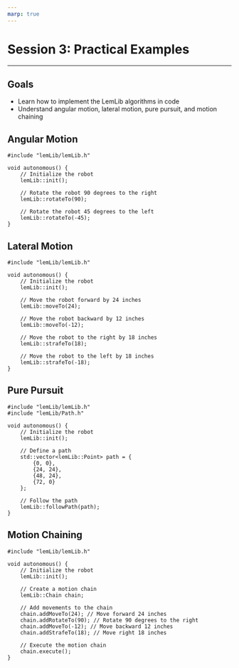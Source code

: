 ```yaml
---
marp: true
---
```


# **Session 3: Practical Examples**

---

## Goals

* Learn how to implement the LemLib algorithms in code
* Understand angular motion, lateral motion, pure pursuit, and motion chaining

## Angular Motion

```
#include "lemLib/lemLib.h"

void autonomous() {
    // Initialize the robot
    lemLib::init();

    // Rotate the robot 90 degrees to the right
    lemLib::rotateTo(90);

    // Rotate the robot 45 degrees to the left
    lemLib::rotateTo(-45);
}
```

## Lateral Motion

```
#include "lemLib/lemLib.h"

void autonomous() {
    // Initialize the robot
    lemLib::init();

    // Move the robot forward by 24 inches
    lemLib::moveTo(24);

    // Move the robot backward by 12 inches
    lemLib::moveTo(-12);

    // Move the robot to the right by 18 inches
    lemLib::strafeTo(18);

    // Move the robot to the left by 18 inches
    lemLib::strafeTo(-18);
}
```

## Pure Pursuit

```
#include "lemLib/lemLib.h"
#include "lemLib/Path.h"

void autonomous() {
    // Initialize the robot
    lemLib::init();

    // Define a path
    std::vector<lemLib::Point> path = {
        {0, 0},
        {24, 24},
        {48, 24},
        {72, 0}
    };

    // Follow the path
    lemLib::followPath(path);
}
```

## Motion Chaining

```
#include "lemLib/lemLib.h"

void autonomous() {
    // Initialize the robot
    lemLib::init();

    // Create a motion chain
    lemLib::Chain chain;

    // Add movements to the chain
    chain.addMoveTo(24); // Move forward 24 inches
    chain.addRotateTo(90); // Rotate 90 degrees to the right
    chain.addMoveTo(-12); // Move backward 12 inches
    chain.addStrafeTo(18); // Move right 18 inches

    // Execute the motion chain
    chain.execute();
}
```